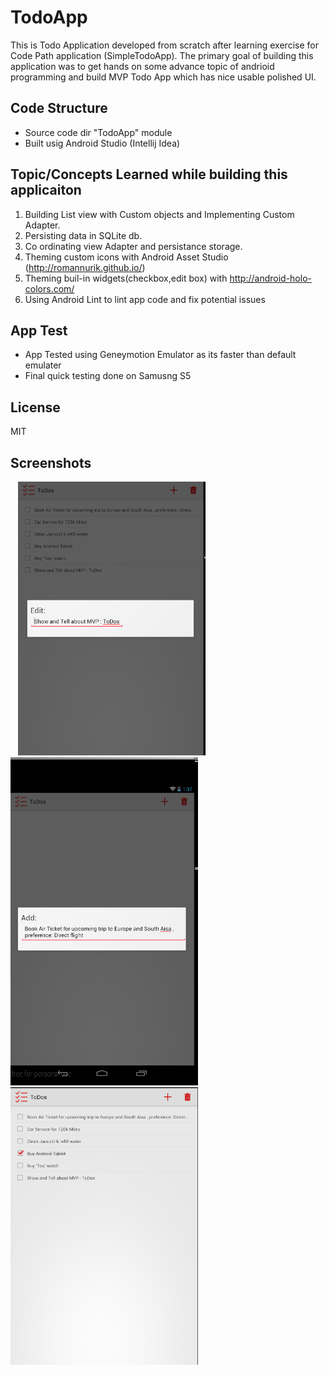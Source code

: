 TodoApp
====================
This is Todo Application developed from scratch after learning exercise for Code Path application (SimpleTodoApp).
The primary goal of building this application was to get hands on some advance topic of andrioid programming and build MVP Todo App which has nice usable polished UI.

Code Structure
-----------
* Source code dir "TodoApp" module
* Built usig Android Studio (Intellij Idea)

Topic/Concepts Learned while building this applicaiton
--------------
1. Building List view with Custom objects and Implementing Custom Adapter.
2. Persisting data in SQLite db.
3. Co ordinating view Adapter and persistance storage.
4. Theming custom icons with Android Asset Studio (http://romannurik.github.io/)
5. Theming buil-in widgets(checkbox,edit box) with http://android-holo-colors.com/
6. Using Android Lint to lint app code and fix potential issues

App Test
--------------
* App Tested using Geneymotion Emulator as its faster than default emulater
* Final quick testing done on Samusng S5


License
----
MIT

Screenshots
------------

&nbsp;&nbsp;
<img src="https://raw.githubusercontent.com/rutvijkumarshah/codepath_application/master/screeshots/TodoApp/EditTask.PNG" width="300"/>
<img src="https://raw.githubusercontent.com/rutvijkumarshah/codepath_application/master/screeshots/TodoApp/AddTask.PNG" width="300"/>
&nbsp;&nbsp;
<img src="https://raw.githubusercontent.com/rutvijkumarshah/codepath_application/master/screeshots/TodoApp/AllTasks.PNG" width="300"/>
&nbsp;&nbsp;
